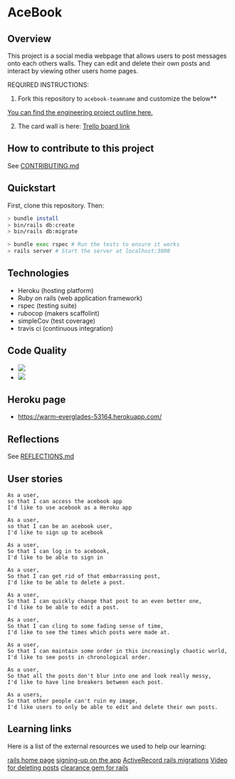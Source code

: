 # AceBook

## Overview

This project is a social media webpage that allows users to post messages onto each others walls. They can edit and delete their own posts and interact by viewing other users home pages.


REQUIRED INSTRUCTIONS:

1. Fork this repository to `acebook-teamname` and customize
the below**

[You can find the engineering project outline here.](https://github.com/makersacademy/course/tree/master/engineering_projects/rails)

2. The card wall is here: [Trello board link](https://trello.com/b/qeOv6Ec6/acebook-week-8-9)

## How to contribute to this project
See [CONTRIBUTING.md](CONTRIBUTING.md)

## Quickstart

First, clone this repository. Then:

```bash
> bundle install
> bin/rails db:create
> bin/rails db:migrate

> bundle exec rspec # Run the tests to ensure it works
> rails server # Start the server at localhost:3000
```

## Technologies

* Heroku (hosting platform)
* Ruby on rails (web application framework)
* rspec (testing suite)
* rubocop (makers scaffolint)
* simpleCov (test coverage)
* travis ci (continuous integration)


## Code Quality

* <a href="https://codeclimate.com/github/denriquem/acebook--TeamFavouriteFriendLove-/test_coverage"><img src="https://api.codeclimate.com/v1/badges/884d5e66a36e030c967d/test_coverage" /></a>
* <a href="https://codeclimate.com/github/denriquem/acebook--TeamFavouriteFriendLove-/maintainability"><img src="https://api.codeclimate.com/v1/badges/884d5e66a36e030c967d/maintainability" /></a>

## Heroku page
* https://warm-everglades-53164.herokuapp.com/

## Reflections
See [REFLECTIONS.md](REFLECTIONS.md)

## User stories

```
As a user,
so that I can access the acebook app
I'd like to use acebook as a Heroku app

As a user,
so that I can be an acebook user,
I'd like to sign up to acebook

As a user,
So that I can log in to acebook,
I'd like to be able to sign in

As a user,
So that I can get rid of that embarrassing post,
I'd like to be able to delete a post.

As a user,
So that I can quickly change that post to an even better one,
I'd like to be able to edit a post.

As a user,
So that I can cling to some fading sense of time,
I'd like to see the times which posts were made at.

As a user,
So that I can maintain some order in this increasingly chaotic world,
I'd like to see posts in chronological order.

As a user,
So that all the posts don't blur into one and look really messy,
I'd like to have line breakers between each post.

As a users,
So that other people can't ruin my image,
I'd like users to only be able to edit and delete their own posts.

```

## Learning links

Here is a list of the external resources we used to help our learning:

[rails home page](https://edgeguides.rubyonrails.org/)
[signing-up on the app](https://www.learnenough.com/ruby-on-rails-4th-edition-tutorial/sign_up#sec-showing_users)
[ActiveRecord rails migrations](https://edgeguides.rubyonrails.org/active_record_migrations.html)
[Video for deleting posts](https://www.youtube.com/watch?time_continue=89&v=wdXgDwk6UO8&feature=emb_title)
[clearance gem for rails](https://github.com/thoughtbot/clearance)
